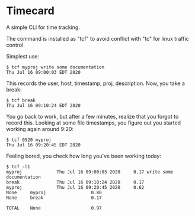 # Timecard

A simple CLI for time tracking.

The command is installed as "tcf" to avoid conflict with "tc" for linux traffic control.

Simplest use:

    $ tcf myproj write some documentation
    Thu Jul 16 09:00:03 EDT 2020

This records the user, host, timestamp, proj, description.  Now, you take a break:

    $ tcf break 
    Thu Jul 16 09:10:24 EDT 2020

You go back to work, but after a few minutes, realize that you forgot to record this.  Looking
at some file timestamps, you figure out you started working again around 9:20:

    $ tcf 0920 myproj
    Thu Jul 16 09:20:45 EDT 2020

Feeling bored, you check how long you've been working today:

    $ tcf -l1
    myproj             Thu Jul 16 09:00:03 2020     0.17 write some documentation
    break              Thu Jul 16 09:10:24 2020     0.17 
    myproj             Thu Jul 16 09:20:45 2020     0.62 
    None     myproj                 0.80
    None     break                  0.17

    TOTAL    None                   0.97

